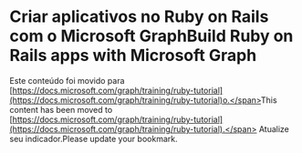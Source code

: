 # <a name="build-ruby-on-rails-apps-with-microsoft-graph"></a><span data-ttu-id="bfd15-101">Criar aplicativos no Ruby on Rails com o Microsoft Graph</span><span class="sxs-lookup"><span data-stu-id="bfd15-101">Build Ruby on Rails apps with Microsoft Graph</span></span>

<span data-ttu-id="bfd15-102">Este conteúdo foi movido para [https://docs.microsoft.com/graph/training/ruby-tutorial](https://docs.microsoft.com/graph/training/ruby-tutorial)o.</span><span class="sxs-lookup"><span data-stu-id="bfd15-102">This content has been moved to [https://docs.microsoft.com/graph/training/ruby-tutorial](https://docs.microsoft.com/graph/training/ruby-tutorial).</span></span> <span data-ttu-id="bfd15-103">Atualize seu indicador.</span><span class="sxs-lookup"><span data-stu-id="bfd15-103">Please update your bookmark.</span></span>
